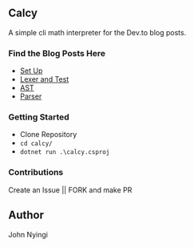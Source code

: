 ## Calcy
A simple cli math interpreter for the Dev.to blog posts.

### Find the Blog Posts Here
- [Set Up](https://dev.to/j0nimost/implementing-a-math-interpreter-using-c-part1-2mf)
- [Lexer and Test](https://dev.to/j0nimost/implementing-a-math-interpreter-using-c-part2-lexer-4i81)
- [AST](https://dev.to/j0nimost/making-a-math-interpreter-ast-4848)
- [Parser](https://dev.to/j0nimost/making-a-math-interpreter-parser-52j8)

### Getting Started
- Clone Repository
- `cd calcy/`
- `dotnet run .\calcy.csproj`

### Contributions
Create an Issue || FORK and make PR

## Author
John Nyingi
